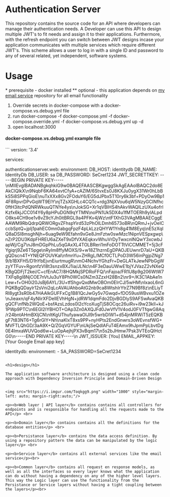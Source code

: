 # Authentication Server

This repository contains the source code for an API where developers can manage their authentication needs. A Developer can use this API to design multiple JWT's to fit needs and assign it to their applications. Furthermore, with the refresh endpoint you can switch between JWT designs incase your application communicates with multiple services which require different JWT's. This scheme allows a user to log in with a single ID and password to any of several related, yet independent, software systems.

<h1> Usage </h1>
  * prerequisite - docker installed
  ** optional - this application depends on <a href="https://github.com/JeroenMBooij/EmailService" target="_blank">my email service</a> repository for all email functionality
  
  1. Override secrets in docker-compose with a docker-compose.vs.debug.yml file
  2. run docker-compose -f docker-compose.yml -f docker-compose.override.yml -f docker-compose.vs.debug.yml up -d
  3. open localhost:3000

<h4>docker-compose.vs.debug.yml example file</h4>
```
version: '3.4'

services:

  authenticationserver.web:
    environment:
      DB_HOST: identitydb
      DB_NAME: IdentityDb
      DB_USER: sa
      DB_PASSWORD: SeCret1234
      JWT_SECRETTKEY: -----BEGIN PRIVATE KEY-----\nMIIEvgIBADANBgkqhkiG9w0BAQEFAASCBKgwggSkAgEAAoIBAQC2do8EAkClQlkX\n9NqbF6KA64xvtCfyA+cAZlM/6StvxEs0J8KXJu0ygX31Wr0hLbBkS5i8SPPqGioE\nuTxXXx8Gv2FOduY6/EG5dJPbx5T10ry6k3bf+PDyOw9Bp14F8RpvrDPvGqWT9EIY\njTZsXGHLc4CQTc+rdg3NjXVou6qW5NzyGCINfhc0ftH3itcPdQNRWkuuQTNYe4ys\nJokSG+Xr1qVBlHS4hAkvWAQILzUXu4ofrlKzfx6kjJCC014Y6y8pHPuDGN9qYTMN\noPN1Uk5DX4u1fMTOERh9ylALpdO8ks4CH9oe1v8vZ9cYJh0itBRGL9a4PFKv4jWz\ntF1XhG3VAgMBAAECggEAAWM9RbQdrpQRWORgvZFhspYird53zPhOILDmh6573oBR\nQRmJ+jvOeICccbSptQ+jpIj1pahEC0mn0abgqFpzF4pLkLzzQHYW1Yn8g41M8Eyq\nE5zXqIQ8aDSI8msghNjh+6uag9eW9Efahn9xGe8JmFztw0swMzc1NipnVESpxgwp\nZrP2DU3KdpFHREU6aZXeT9xDfVXAEqkxvWhuVrDyTwxcnlNQwY3xcwbJapWj/Cg7\nJ8mDGpPhLu5qGAxXL4TOLBReri1mFoDOTTtViCCMMET+5j3cFYgiqrj9Ze6T5pge\nRyIm8ffyMOXS/9+w18Z1hzrnEgDPAOJEUwnrD7aU+QKBgQDscn4T+YNEQFOUVKal\nfmnYu+ZHRgL/MCf0CTLPoD3W56inPgjpZNg79/b1BXFH5/D1hYbEjvnEiurtmugR\nmO4NchvYGhzFr+DeGLATkJewNPbGgWzyYTFuv+RgonfzVI8t3snzxBXJ1ia/JLNc\n4F3eDauUWwE1bjYJVazZ2vNXeQKBgQDFjT2kei/C+cfEnAC7/8HQMkjSPDRoFFQ/\nFajoa/FR1U8p9g206WtW7TXFq8gI8NjCOE7nVtJu3uY8Ph0WCs0NZm3ZzxH28Bn2\nr9+/K3C1AbAe1nLew+f+OH0i20JsBj6AYL/3U+tfShgvQxdMwOBOm0EIrCJ/5wHM\nlxaoL6nGPQKBgQDaylr12sVni2qLcAVAUAhboAtG2nb9ca8WtshIrYtrZ7N9Bf8z\nELiyTRI8ygt3sR0b47HAAlkGUFFxCg1B81QcJwGy5v7Gwqd+fDO59usWBvxu1OZe\nJieaxn/qF4yNIirXFDellEVhHgN+jdRW1dqmFdo2DjvBGDlyS9AFSwAvaQKBgQCF\nfNb2WQoE+bsfAzsLzdos0I2cYcoXugTjS8OCqc26uiRv+i9w23kIl+kJ1PWp9PTC\n6EGI2IYBHOT+OAp3Zn0AXQJFd0JwVfV1V4odJ0FVTfqwG8Aq/r24bntAHmBXljCN\nltKgUThufyawaOlJl9r5wrbDIW1+d54jnMRWiT5zEQKBgF7t83NT6+Tg6rGlY+Nh\naKlxT8xs9PP+nyHPts2EndGnwrs3oWEvnsfWG+MVFTLQhGD/3aA9X+Q/ZGqVGYUF\nUkjSeQdlAFuT4EAmx9hJpmPpLbvtDg0E4ImxaWUVQod6w+LuOpAejhjPX3vBqm17\n5s2bJHmw7Psk3VTEoQlHctG0\n-----END PRIVATE KEY-----\n
      JWT_ISSUER: [You]
      EMAIL_APPKEY: [Your Google Email app key]

  identitydb:
    environment:
      - SA_PASSWORD=SeCret1234
```

<h1>design</h1>

The application software architecture is designed using a clean code approach with Dependency Inversion Principle and Domain-Driven Design


<img src="https://i.imgur.com/Toqkgg9.png" width="1000" style="margin-left: auto; margin-right:auto;"/>

<p><b>Web layer | API layer</b> contains contains all controllers for endpoints and is responsible for handling all the requests made to the API</p> <br>

<p><b>Domain layer</b> contains contains all the definitions for the database entities</p> <br>

<p><b>Persistance layer</b> contains the data access definition. By using a repository pattern the data can be manipulated by the logic layer</p> <br>

<p><b>Service layer</b> contains all external services like the email service</p><br>

<p><b>Common layer</b> contains all request en response models, as well as all the interfaces so every layer knows what the application can do without having a dependency on any of the higher level layers. This way the Logic layer can use the functionality from the Persistance or Service layers without having a tight coupling between the layers</p><br>

